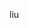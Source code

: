 <!--
 * @Author: your name
 * @Date: 2020-11-25 23:56:15
 * @LastEditTime: 2020-11-28 23:58:51
 * @LastEditors: Please set LastEditors
 * @Description: liu
 * @FilePath: \node_project\newNodeAndKoa\流.md
-->

liu